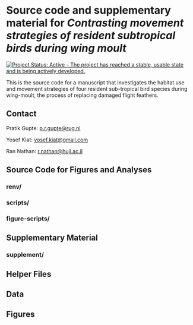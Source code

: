 
# Source code and supplementary material for _Contrasting movement strategies of resident subtropical birds during wing moult_

[![Project Status: Active – The project has reached a stable, usable state and is being actively developed.](https://www.repostatus.org/badges/latest/active.svg)](https://www.repostatus.org/#active)
<!-- [![DOI:10.1101/2020.12.15.422876](https://img.shields.io/badge/bioRxiv-doi.org/10.1101/2020.12.15.422876-<COLOR>?style=flat-square)](https://www.biorxiv.org/content/10.1101/2020.12.15.422876v3) -->
<!-- [![DOI](https://zenodo.org/badge/DOI/10.5281/zenodo.4287462.svg)](https://doi.org/10.5281/zenodo.4287462) -->
<!-- [![Paper Workflows](https://github.com/pratikunterwegs/atlastools/workflows/R-CMD-check/badge.svg)](https://github.com/pratikunterwegs/atlas-best-practices/actions) -->

This is the source code for a manuscript that investigates the habitat use and movement strategies of four resident sub-tropical bird species during wing-moult, the process of replacing damaged flight feathers.

## Contact

Pratik Gupte: p.r.gupte@rug.nl

Yosef Kiat: yosef.kiat@gmail.com

Ran Nathan: r.nathan@huji.ac.il

## Source Code for Figures and Analyses

### renv/

### scripts/

### figure-scripts/

## Supplementary Material

### supplement/

## Helper Files

## Data

## Figures

